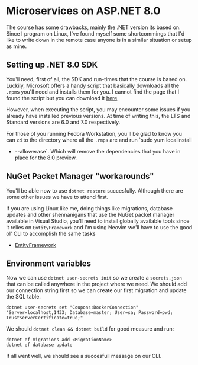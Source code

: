 # Microservices on ASP.NET 8.0

The course has some drawbacks, mainly the .NET version its based on. Since I
program on Linux, I've found myself some shortcommings that I'd like to write
down in the remote case anyone is in a similar situation or setup as mine.

## Setting up .NET 8.0 SDK

You'll need, first of all, the SDK and run-times that the course is based on.
Luckily, Microsoft offers a handy script that basically downloads all the `.rpm`s
you'll need and installs them for you. I cannot find the page that I found the
script but you can download it 
[here](https://dotnet.microsoft.com/download/dotnet/scripts/v1/dotnet-install.sh)

However, when executing the script, you may encounter some issues
if you already have installed previous versions. At time of writing this, the
LTS and Standard versions are 6.0 and 7.0 respectively.

For those of you running Fedora Workstation, you'll be glad to know you can
`cd` to the directory where all the `.rmp`s are and run `sudo yum localinstall 
* --allowerase`. Which will remove the dependencies that you have in place for
the 8.0 preview.

## NuGet Packet Manager "workarounds"

You'll be able now to use `dotnet restore` succesfully. Although there are some
other issues we have to attend first.

If you are using Linux like me, doing things like migrations, database updates
and other shennanigans that use the NuGet packet manager available in Visual
Studio, you'll need to install globally available tools since it relies on
`EntityFramework` and I'm using Neovim we'll have to use the good ol' CLI
to accomplish the same tasks

- [EntityFramework](https://www.nuget.org/packages/dotnet-ef/8.0.0-preview.7.23375.4)

## Environment variables

Now we can use `dotnet user-secrets init` so we create a `secrets.json` that can be
called anywhere in the project where we need. We should add our connection string
first so we can create our first migration and update the SQL table.

```
dotnet user-secrets set "Coupons:DockerConnection" "Server=localhost,1433; Database=master; User=sa; Password=pwd; TrustServerCertificate=true;"
```

We should `dotnet clean && dotnet build` for good measure and run:

```
dotnet ef migrations add <MigrationName>
dotnet ef database update
```

If all went well, we should see a succesfull message on our CLI.
